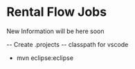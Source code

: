 # Rental Flow Jobs 

New Information will be here soon 

-- Create .projects -- classpath for vscode
- mvn eclipse:eclipse
